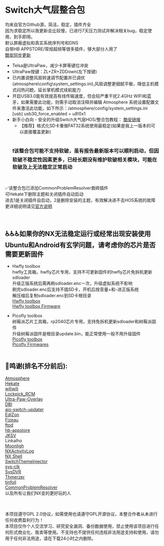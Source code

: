 # Switch大气层整合包
均来自官方Github源，简洁，稳定，插件齐全<br>
因为求稳定所以我更新会比较慢，已进行7天压力测试并解决相关bug，稳定使用，到手即用。<br>
默认屏蔽虚拟和真实系统序列号和DNS<br>
自带HB APPSTORE/常规超频等很多插件，够大部分人用了<br>
[酷安同步更新](http://www.coolapk.com/u/2679393)

* Telsa是UltraPaw，减少卡屏等键位冲突
* UltraPaw按键：ZL+ZR+ZDDown(左下按键)
* 已内置调整风扇转速调节配置并已调优(atmosphere\config\system_settings.ini),风扇调整更细腻平衡，降低主机模式闷热问题，延长掌机模式续航能力
* 开启USB3.0能有效提高有线传输速度，但会较严重干扰2.4GHz WIFI和蓝牙，如果需要此功能，则需手动取消注释并编辑 Atmosphere 系统设置配置文件来激活此功能，如下所示：/atmosphere/config/system_settings.ini<br>
[usb]
usb30_force_enabled = u8!0x1
* 新手小白向 - 安全的升级Switch大气层HOS/整合包教程：
[酷安链接](https://www.coolapk.com/feed/57053591?shareKey=YWYyOGZjY2U0YTE5NjY3YWRmMTg~&shareUid=2679393&shareFrom=com.coolapk.market_14.0.3)<br>
  * 【推荐】格式化SD卡重做FAT32系统使用最稳定(如果是我上一版本的可以直接覆盖更新)<br><br>
  ### ❗该整合包可能不支持软破，虽有报告最新版本可以顺利启动，但因软破不稳定性因素更多，已经长期没有维护软破相关模块，可能在软破及上无法稳定正常启动
<br>

✅该整合包已添加CommonProblemResolver救砖插件 <br> 可Hekate下删除主题和关闭插件自动启动<br>
进去1是关闭插件自启动，2是删除安装的主题，有效解决进不去HOS系统的故障<br>
更详细说明请见[官方说明](https://github.com/zdm65477730/CommonProblemResolver/)<br><br><br>


♿♿♿如果你的NX无法稳定运行或经常出现安装使用Ubuntu和Android有玄学问题，请考虑你的芯片是否需要更新固件
----
* Hwfly toolbox<br>
hwfly工具箱，hwfly芯片专用，支持不可更新固件的hwfly芯片免拆机更新sdloader<br>
升级正版系统后需再刷sdloader.enc一次，升级虚拟系统不影响<br>
刷完sdloader.enc后支持不插SD卡，开机后按音量+和-进正版系统<br>
解压缩后复制sdloader.enc到SD卡根目录<br>
[Hwfly toolbox](https://github.com/hwfly-nx/hwfly-toolbox/)<br>
[Hwfly toolbox Firmware](https://github.com/hwfly-nx/firmware/)<br>

* Picofly toolbox<br>
树莓派芯片工具箱，rp2040芯片专用，支持免拆机更新sdloader和树莓派固件<br>
升级树莓派固件是根目录update.bin，能正常使用一般不用升级固件<br>
[Picofly toolbox](https://github.com/Ansem-SoD/Picofly/blob/main/Firmwares/picofly_toolbox_0.2.bin)<br>
[Picofly Firmwares](https://github.com/rehius/usk/releases)<br><br>


🎉鸣谢(排名不分前后):
----
[Atmosphere](https://github.com/Atmosphere-NX/Atmosphere?tab=readme-ov-file)<br>
[Hekate](https://github.com/CTCaer/hekate)<br>
[wiliwili](https://github.com/xfangfang/wiliwili)<br>
[Lockpick_RCM](https://github.com/Decscots/Lockpick_RCM/releases)<br>
[Ultra-Paw-Overlay](https://github.com/Ultra-NX/Ultra-Paw-Overlay)<br>
[DBI](https://github.com/rashevskyv/dbi)<br>
[aio-switch-updater](https://github.com/HamletDuFromage/aio-switch-updater)<br>
[EdiZon](https://github.com/WerWolv/EdiZon)<br>
[Fizeau](https://github.com/averne/Fizeau)<br>
[ftpd](https://github.com/mtheall/ftpd)<br>
[hb-appstore](https://github.com/fortheusers/hb-appstore)<br>
[JKSV](https://github.com/J-D-K/JKSV)<br>
Linkalho<br>
[Moonligh](https://github.com/XITRIX/Moonlight-Switch)<br>
[NXActivityLog](https://github.com/tallbl0nde/NX-Activity-Log)<br>
[NX Shell](https://github.com/joel16/NX-Shell)<br>
[SwitchThemeInjector](https://github.com/exelix11/SwitchThemeInjector)<br>
[sys-clk](https://github.com/retronx-team/sys-clk)<br>
[SysDVR](https://github.com/exelix11/SysDVR)<br>
[Thmerzer](https://themezer.net/)<br>
[tinfoil](https://tinfoil.io/)<br>
[CommonProblemResolver](https://github.com/zdm65477730/CommonProblemResolver/?tab=readme-ov-file#commonproblemresolver-cpr)<br>
以及所有让我们NX变的更好玩的人<br><br><br>

本项目遵守GPL 2.0协议，如需使用也请遵守GPL开源协议，本整合作者从未进行任何收费盈利行为！<br>
本项目仅作个人交流学习、研究安全漏洞、备份数据使用，禁止使用该项目进行任何形式商业化、贩卖等使用。不支持也不提供任何违规非法用途支持和使用，请勿用于任何非法用途，请在下载24小时之内删除。
